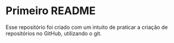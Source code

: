 
# Primeiro README

Esse repositório foi criado com um intuito de praticar a criação de repositórios no GitHub, utilizando o git.
